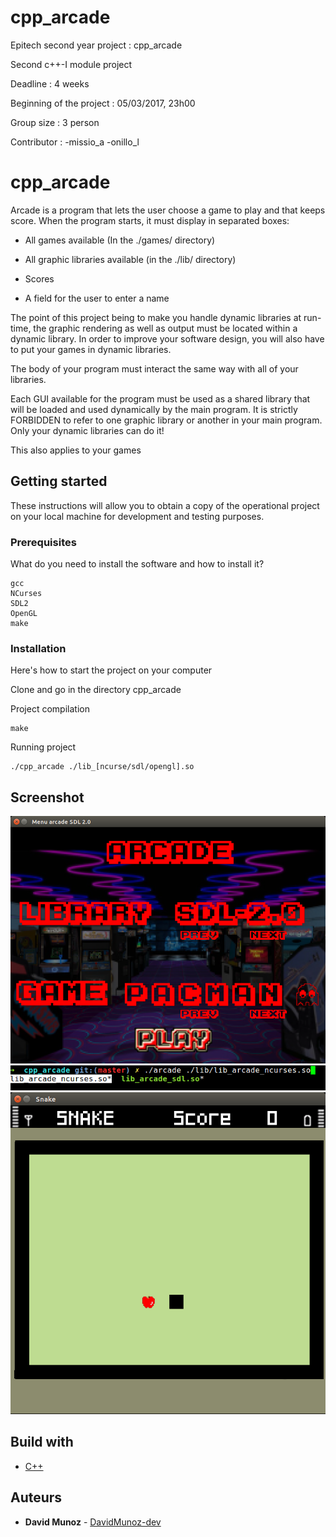 # cpp_arcade

Epitech second year project : cpp_arcade

Second c++-I module project

Deadline : 4 weeks

Beginning of the project : 05/03/2017, 23h00

Group size : 3 person

Contributor : 
  -missio_a
  -onillo_l

# cpp_arcade

Arcade is a program that lets the user choose a game to play and that keeps score. When the program starts, it must
display in separated boxes:

* All games available (In the ./games/ directory)

* All graphic libraries available (in the ./lib/ directory)

* Scores

* A field for the user to enter a name

The point of this project being to make you handle dynamic libraries at run-time, the graphic rendering as well as output must be located within a dynamic library. In order to improve your software design, you will also have to put your games in dynamic libraries. 

The body of your program must interact the same way with all of your libraries.

Each GUI available for the program must be used as a shared library that will be loaded and used dynamically by the main program. It is strictly FORBIDDEN to refer to one graphic library or another in your main program. Only your dynamic libraries can do it!

This also applies to your games

## Getting started

These instructions will allow you to obtain a copy of the operational project on your local machine for development and testing purposes.

### Prerequisites

What do you need to install the software and how to install it?

```
gcc
NCurses
SDL2
OpenGL
make
```

### Installation

Here's how to start the project on your computer

Clone and go in the directory cpp_arcade

Project compilation

```
make
```

Running project

```
./cpp_arcade ./lib_[ncurse/sdl/opengl].so
```


## Screenshot

![Screenshot](screenshot/screen.png)
![Screenshot](screenshot/screen_launch.png)
![Screenshot](screenshot/screen_snake.png)

## Build with

* [C++](https://en.wikipedia.org/wiki/C%2B%2B)

## Auteurs

* **David Munoz** - [DavidMunoz-dev](https://github.com/davidmunoz-dev)
